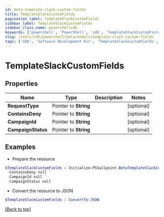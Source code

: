 ```yaml
---
id: beta-template-slack-custom-fields
title: TemplateSlackCustomFields
pagination_label: TemplateSlackCustomFields
sidebar_label: TemplateSlackCustomFields
sidebar_class_name: powershellsdk
keywords: ['powershell', 'PowerShell', 'sdk', 'TemplateSlackCustomFields', 'BetaTemplateSlackCustomFields'] 
slug: /tools/sdk/powershell/beta/models/template-slack-custom-fields
tags: ['SDK', 'Software Development Kit', 'TemplateSlackCustomFields', 'BetaTemplateSlackCustomFields']
---
```



# TemplateSlackCustomFields

## Properties

Name | Type | Description | Notes
------------ | ------------- | ------------- | -------------
**RequestType** |  Pointer to **String** |  | [optional] 
**ContainsDeny** |  Pointer to **String** |  | [optional] 
**CampaignId** |  Pointer to **String** |  | [optional] 
**CampaignStatus** |  Pointer to **String** |  | [optional] 

## Examples

- Prepare the resource
```powershell
$TemplateSlackCustomFields = Initialize-PSSailpoint.BetaTemplateSlackCustomFields  -RequestType null `
 -ContainsDeny null `
 -CampaignId null `
 -CampaignStatus null
```

- Convert the resource to JSON
```powershell
$TemplateSlackCustomFields | ConvertTo-JSON
```


[[Back to top]](#) 

